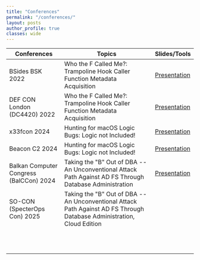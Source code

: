 ```yaml
---
title: "Conferences"
permalink: "/conferences/"
layout: posts
author_profile: true
classes: wide
---
```



| Conferences                  | Topics                                                                                                                  | Slides/Tools                                                 |
| ---------------------------- | ----------------------------------------------------------------------------------------------------------------------- | ------------------------------------------------------------ |
| BSides BSK 2022              |  Who the F Called Me?: Trampoline Hook Caller Function Metadata Acquisition                                             | [Presentation](https://github.com/emkay64/emkay64.github.io/blob/main/assets/slides/Who-the-F-called-me_2022-07-15.pdf) |
| DEF CON London (DC4420) 2022 |  Who the F Called Me?: Trampoline Hook Caller Function Metadata Acquisition                                             | [Presentation](https://github.com/emkay64/emkay64.github.io/blob/main/assets/slides/Who-the-F-called-me_2022-07-15.pdf) |
| x33fcon 2024                 |  Hunting for macOS Logic Bugs: Logic not Included!                                                                      | [Presentation](https://github.com/emkay64/emkay64.github.io/blob/main/assets/slides/Hunting%20for%20macOS%20Logic%20Bugs%2C%20Logic%20not%20Included!%20-%20x33fcon.pdf) |
| Beacon C2 2024               |  Hunting for macOS Logic Bugs: Logic not Included!                                                                      | [Presentation](https://github.com/emkay64/emkay64.github.io/blob/main/assets/slides/Hunting%20for%20macOS%20Logic%20Bugs%2C%20Logic%20not%20Included!%20-%20Beacon%20C2%202024.pdf) |
| Balkan Computer Congress (BalCCon) 2024  | Taking the "B" Out of DBA -- An Unconventional Attack Path Against AD FS Through Database Administration    | [Presentation](https://github.com/emkay64/emkay64.github.io/blob/main/assets/slides/Taking%20the%20'B'%20Out%20of%20DBA%2C%20An%20Unconventional%20Attack%20Path%20Against%20AD%20FS%20Through%20Database%20Administration%20-%20BalCCon2K24.pdf) |
| SO-CON (SpecterOps Con) 2025 | Taking the "B" Out of DBA -- An Unconventional Attack Path Against AD FS Through Database Administration, Cloud Edition |                                                              |
|                               |                                                                                                                        |                                                              |
|                               |                                                                                                                        |                                                              |
|                               |                                                                                                                        |                                                              |
|                               |                                                                                                                        |                                                              |
|                               |                                                                                                                        |                                                              |
|                               |                                                                                                                        |                                                              |
|                               |                                                                                                                        |                                                              |
|                               |                                                                                                                        |                                                              |
|                               |                                                                                                                        |                                                              |
|                               |                                                                                                                        |                                                              |
|                               |                                                                                                                        |                                                              |
